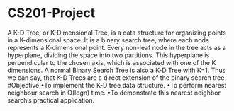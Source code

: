 # CS201-Project
A K-D Tree, or K-Dimensional Tree, is a data structure for organizing points in a K-dimensional space. It is a
binary search tree, where each node represents a K-dimensional point. Every non-leaf node in the tree acts as a
hyperplane, dividing the space into two partitions. This hyperplane is perpendicular to the chosen axis, which
is associated with one of the K dimensions. A normal Binary Search Tree is also a K-D Tree with K=1. Thus
we can say, that K-D Trees are a direct extension of the binary search tree.
#Objective
•To implement the K-D tree data structure.
•To perform nearest neighbour search in O(logn) time.
•To demonstrate this nearest neighbor search’s practical application.

